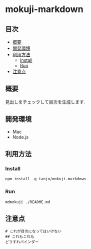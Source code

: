 mokuji-markdown
===============

## 目次

- [概要](#概要)
- [開発環境](#開発環境)
- [利用方法](#利用方法)
  - [Install](#install)
  - [Run](#run)
- [注意点](#注意点)


概要
--

見出しをチェックして目次を生成します.

## 開発環境

- Mac
- Node.js

## 利用方法

### Install

```
npm install -g tanjo/mokuji-markdown
```

### Run

```
mdmokuji ./README.md
```

## 注意点

```
# これが目次になってはいけない
## これもこれも
どうすれバインダー
```
